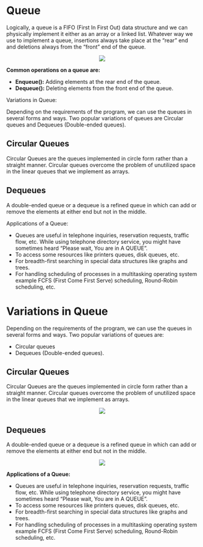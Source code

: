 # Queue

Logically, a queue is a FIFO (First In First Out) data structure and we can physically implement it either as an array or a linked list. Whatever way we use to implement a queue, insertions always take place at the “rear” end and deletions always from the “front” end of the queue.

<p align="center">
<img src="https://user-images.githubusercontent.com/13514156/189223384-d36ac828-9927-4dad-b387-511d6ba07b3c.png">
</p>

**Common operations on a queue are:**

- **Enqueue():** Adding elements at the rear end of the queue.
- **Dequeue():** Deleting elements from the front end of the queue.

Variations in Queue:

Depending on the requirements of the program, we can use the queues in several forms and ways. Two popular variations of queues are Circular queues and Dequeues (Double-ended queues).

## Circular Queues
Circular Queues are the queues implemented in circle form rather than a straight manner. Circular queues overcome the problem of unutilized space in the linear queues that we implement as arrays.

## Dequeues
A double-ended queue or a dequeue is a refined queue in which can add or remove the elements at either end but not in the middle.

Applications of a Queue:

- Queues are useful in telephone inquiries, reservation requests, traffic flow, etc. While using telephone directory service, you might have sometimes heard “Please wait, You are in A QUEUE”.
- To access some resources like printers queues, disk queues, etc.
- For breadth-first searching in special data structures like graphs and trees.
- For handling scheduling of processes in a multitasking operating system example FCFS (First Come First Serve) scheduling, Round-Robin scheduling, etc.


# Variations in Queue

Depending on the requirements of the program, we can use the queues in several forms and ways. Two popular variations of queues are:
- Circular queues 
- Dequeues (Double-ended queues).

## Circular Queues

Circular Queues are the queues implemented in circle form rather than a straight manner. Circular queues overcome the problem of unutilized space in the linear queues that we implement as arrays.

<p align="center">
<img src="https://user-images.githubusercontent.com/13514156/189225195-d2d561c0-dae0-456a-816a-94d9870298eb.png">
</p>

## Dequeues

A double-ended queue or a dequeue is a refined queue in which can add or remove the elements at either end but not in the middle.

<p align="center">
<img src="https://user-images.githubusercontent.com/13514156/189227455-a3abf2fb-b198-4907-ba31-5276e80dbe43.png">
</p>

**Applications of a Queue:**

- Queues are useful in telephone inquiries, reservation requests, traffic flow, etc. While using telephone directory service, you might have sometimes heard “Please wait, You are in A QUEUE”.
- To access some resources like printers queues, disk queues, etc.
- For breadth-first searching in special data structures like graphs and trees.
- For handling scheduling of processes in a multitasking operating system example FCFS (First Come First Serve) scheduling, Round-Robin scheduling, etc.

